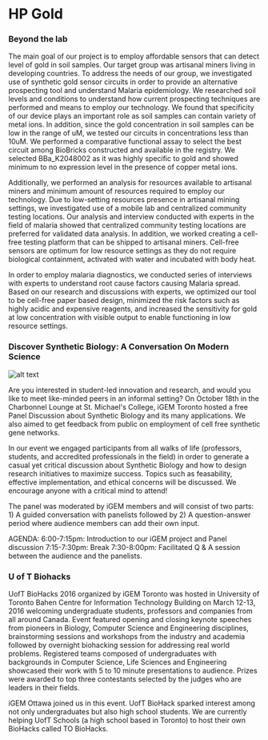 # HP Gold

### Beyond the lab

The main goal of our project is to employ affordable sensors that can detect level of gold in soil samples. Our target group was artisanal miners living in developing countries. To address the needs of our group, we investigated use of synthetic gold sensor circuits in order to provide an alternative prospecting tool and understand Malaria epidemiology. We researched soil levels and conditions to understand how current prospecting techniques are performed and means to employ our technology. We found that specificity of our device plays an important role as soil samples can contain variety of metal ions. In addition, since the gold concentration in soil samples can be low in the range of uM, we tested our circuits in concentrations less than 10uM. We performed a comparative functional assay to select the best circuit among BioBricks constructed and available in the registry. We selected BBa_K2048002 as it was highly specific to gold and showed minimum to no expression level in the presence of copper metal ions.

Additionally, we performed an analysis for resources available to artisanal miners and minimum amount of resources required to employ our technology. Due to low-setting resources presence in artisanal mining settings, we investigated use of a mobile lab and centralized community testing locations. Our analysis and interview conducted with experts in the field of malaria showed that centralized community testing locations are preferred for validated data analysis. In addition, we worked creating a cell-free testing platform that can be shipped to artisanal miners. Cell-free sensors are optimum for low resource settings as they do not require biological containment, activated with water and incubated with body heat.

 In order to employ malaria diagnostics,  we conducted series of interviews with experts to understand root cause factors causing Malaria spread. Based on our research and discussions with experts, we optimized our tool to be cell-free paper based design, minimized the risk factors such as highly acidic and expensive reagents, and increased the sensitivity for gold at low concentration with visible output to enable functioning in low resource settings.


### Discover Synthetic Biology: A Conversation On Modern Science

![alt text](http://parts.igem.org/wiki/images/b/bc/Igem_Toronto_2016_Panel_Cover.jpeg)

Are you interested in student-led innovation and research, and would you like to meet like-minded peers in an informal setting? On October 18th in the Charbonnel Lounge at St. Michael's College, iGEM Toronto hosted a free Panel Discussion about Synthetic Biology and its many applications. We also aimed to get feedback from public on employment of cell free synthetic gene networks.

In our event we engaged participants from all walks of life (professors, students, and accredited professionals in the field) in order to generate a casual yet critical discussion about Synthetic Biology and how to design research initiatives to maximize success. Topics such as feasability, effective implementation, and ethical concerns will be discussed. We encourage anyone with a critical mind to attend!

The panel was moderated by iGEM members and will consist of two parts: 1) A guided conversation with panelists followed by 2) A question-answer period where audience members can add their own input. 

AGENDA:
6:00-7:15pm: Introduction to our iGEM project and Panel discussion
7:15-7:30pm: Break
7:30-8:00pm: Facilitated Q & A session between the audience and the panelists.

### U of T Biohacks

UofT BioHacks 2016 organized by iGEM Toronto was hosted in University of Toronto Bahen Centre for Information Technology Building on March 12-13, 2016 welcoming undergraduate students, professors and companies from all around Canada. Event featured opening and closing keynote speeches from pioneers in Biology, Computer Science and Engineering disciplines, brainstorming sessions and workshops from the industry and academia followed by overnight biohacking session for addressing real world problems. Registered teams composed of undergraduates with backgrounds in Computer Science, Life Sciences and Engineering showcased their work with 5 to 10 minute presentations to audience. Prizes were awarded to top three contestants selected by the judges who are leaders in their fields.

iGEM Ottawa joined us in this event. UofT BioHack sparked interest among not only undergraduates but also high school students. We are currently helping UofT Schools (a high school based in Toronto) to host their own BioHacks called TO BioHacks.



<!--  This page is used by the judges to evaluate your team for the [human practices gold medal criterion](http://2016.igem.org/Judging/Medals).

Delete this box in order to be evaluated for this medal. See more information at [Instructions for Pages for awards](http://2016.igem.org/Judging/Pages_for_Awards/Instructions).

iGEM teams are unique and leading the field because they "go beyond the lab" to imagine their projects in a social/environmental context, to better understand issues that might influence the design and use of their technologies.

Teams work with students and advisors from the humanities and social sciences to explore topics concerning ethical, legal, social, economic, safety or security issues related to their work. Consideration of these Human Practices is crucial for building safe and sustainable projects that serve the public interest.

For more information, please see the [Human Practices Hub](http://2016.igem.org/Human_Practices). -->

